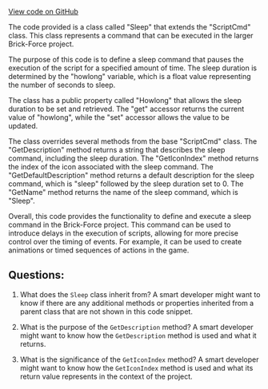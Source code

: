 [View code on GitHub](https://github.com/TieHaxJan/Brick-Force/Assembly-CSharp\Sleep.cs)

The code provided is a class called "Sleep" that extends the "ScriptCmd" class. This class represents a command that can be executed in the larger Brick-Force project. 

The purpose of this code is to define a sleep command that pauses the execution of the script for a specified amount of time. The sleep duration is determined by the "howlong" variable, which is a float value representing the number of seconds to sleep.

The class has a public property called "Howlong" that allows the sleep duration to be set and retrieved. The "get" accessor returns the current value of "howlong", while the "set" accessor allows the value to be updated.

The class overrides several methods from the base "ScriptCmd" class. The "GetDescription" method returns a string that describes the sleep command, including the sleep duration. The "GetIconIndex" method returns the index of the icon associated with the sleep command. The "GetDefaultDescription" method returns a default description for the sleep command, which is "sleep" followed by the sleep duration set to 0. The "GetName" method returns the name of the sleep command, which is "Sleep".

Overall, this code provides the functionality to define and execute a sleep command in the Brick-Force project. This command can be used to introduce delays in the execution of scripts, allowing for more precise control over the timing of events. For example, it can be used to create animations or timed sequences of actions in the game.
## Questions: 
 1. What does the `Sleep` class inherit from? 
A smart developer might want to know if there are any additional methods or properties inherited from a parent class that are not shown in this code snippet.

2. What is the purpose of the `GetDescription` method? 
A smart developer might want to know how the `GetDescription` method is used and what it returns.

3. What is the significance of the `GetIconIndex` method? 
A smart developer might want to know how the `GetIconIndex` method is used and what its return value represents in the context of the project.